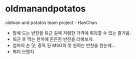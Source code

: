 # oldmanandpotatos
 oldman and potatos team project - HanChan
 - 맘에 드는 반찬을 퇴근 길에 저렴한 가격에 획득할 수 있는 즐거움.
 - 퇴근 후 먹는 한끼에 든든한 반찬을 더해보자.
 - 엄마의 손 맛, 중독 된 MSG의 맛 원하는 반찬을 한눈에...
 - 혁이 브랜치